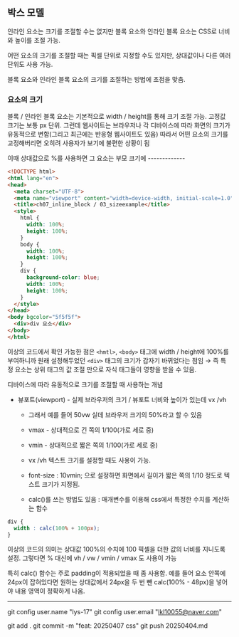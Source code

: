 ## 박스 모델

인라인 요소는 크기를 조절할 수는 없지만 블록 요소와 인라인 블록 요소는 CSS로 너비와 높이를 조절 가능.

어떤 요소의 크기를 조절할 때는 픽셀 단위로 지정할 수도 있지만, 상대값이나 다른 여러 단위도 사용 가능.

블록 요소와 인라인 블록 요소의 크기를 조절하는 방법에 초점을 맞춤.

### 요소의 크기
블록 / 인라인 블록 요소는 기본적으로 width / height를 통해 크기 조절 가능. 고정값 크기는 보통 px 단위. 그런데 웹사이트는 브라우저나 각 디바이스에 따라 화면의 크기가 유동적으로 변함(그리고 최근에는 반응형 웹사이트도 있음) 따라서 어떤 요소의 크기를 고정해버리면 오히려 사용자가 보기에 불편한 상황이 됨

이때 상대값으로 %를 사용하면 그 요소는 부모 크기에 -------------

```html
<!DOCTYPE html>
<html lang="en">
<head>
  <meta charset="UTF-8">
  <meta name="viewport" content="width=device-width, initial-scale=1.0">
  <title>ch07_inline_block / 03_sizeexample</title>
  <style>
    html {
      width: 100%;
      height: 100%;
    }
    body {
      width: 100%;
      height: 100%;
    }
    div {
      background-color: blue;
      width: 100%;
      height: 100%;
    }
  </style>
</head>
<body bgcolor="5f5f5f">
  <div>div 요소</div>
</body>
</html>
```
이상의 코드에서 확인 가능한 점은 `<hmtl>`, `<body>` 태그에 width / height에 100%를 부여하니까 원래 설정해두었던 `<div>` 태그의 크기가 갑자기 바뀌었다는 점임 → 즉 특정 요소는 상위 태그의 값 조절 만으로 자식 태그들이 영향을 받을 수 있음.

디바이스에 따라 유동적으로 크기를 조절할 때 사용하는 개념
- 뷰포트(viewport) - 실제 브라우저의 크기 / 뷰포트 너비와 높이가 있는데 vx /vh
  - 그래서 예를 들어 50vw 실데 브라우저 크기의 50%라고 할 수 있음
  - vmax - 상대적으로 긴 쪽의 1/100(가로 세로 중)
  - vmin - 상대적으로 짧은 쪽의 1/100(가로 세로 중)

  - vx /vh 텍스트 크기를 설정할 때도 사용이 가능.
  - font-size : 10vmin; 으로 설정하면 화면에서 길이가 짧은 쪽의 1/10 정도로 텍스트 크기가 지정됨.

  - calc()를 쓰는 방법도 있음 : 매개변수를 이용해 css에서 특정한 수치를 계산하는 함수
```css
div {
  width : calc(100% + 100px);
}
```
이상의 코드의 의미는 상대값 100%의 수치에 100 픽셀을 더한 값의 너비를 지니도록 설정. 그렇다면 % 대신에 vh / vw / vmin / vmax 도 사용이 가능

특히 calc() 함수는 주로 padding이 적용되었을 때 좀 사용함. 예를 들어
요소 안쪽에 24px이 잡혀있다면 원하는 상대값에서 24px을 두 번 뺀 calc(100% - 48px)을 넣어야 내용 영역이 정확하게 나옴.

























































  ---
git config user.name "lys-17"
git config user.email "lkl10055@naver.com"

git add .
git commit -m "feat: 20250407 css"
git push
20250404.md